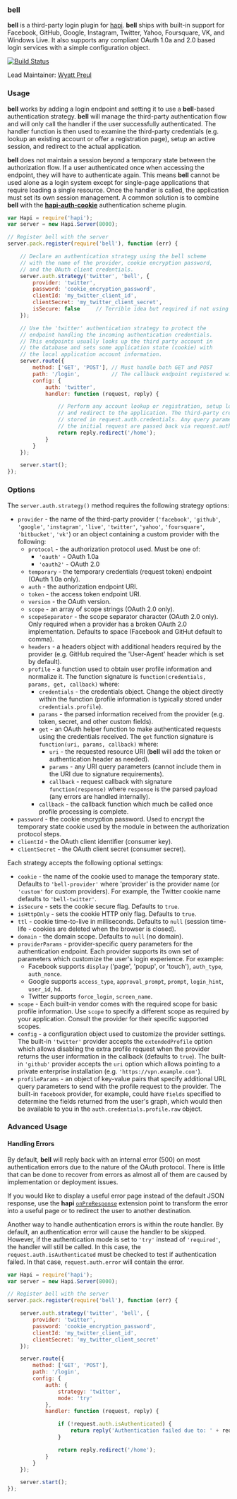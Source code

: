 ### **bell**

**bell** is a third-party login plugin for [hapi](https://github.com/hapijs/hapi). **bell** ships with built-in support for Facebook, GitHub,
Google, Instagram, Twitter, Yahoo, Foursquare, VK, and Windows Live. It also supports any compliant OAuth 1.0a and 2.0 based login services with a simple
configuration object.

[![Build Status](https://secure.travis-ci.org/hapijs/bell.png)](http://travis-ci.org/hapijs/bell)

Lead Maintainer: [Wyatt Preul](https://github.com/wpreul)

### Usage

**bell** works by adding a login endpoint and setting it to use a **bell**-based authentication strategy. **bell** will manage the third-party
authentication flow and will only call the handler if the user successfully authenticated. The handler function is then used to examine the
third-party credentials (e.g. lookup an existing account or offer a registration page), setup an active session, and redirect to the actual
application.

**bell** does not maintain a session beyond a temporary state between the authorization flow. If a user authenticated once when accessing the
endpoint, they will have to authenticate again. This means **bell** cannot be used alone as a login system except for single-page applications
that require loading a single resource. Once the handler is called, the application must set its own session management. A common solution is to
combine **bell** with the [**hapi-auth-cookie**](https://github.com/hapijs/hapi-auth-cookie) authentication scheme plugin.

```javascript
var Hapi = require('hapi');
var server = new Hapi.Server(8000);

// Register bell with the server
server.pack.register(require('bell'), function (err) {

    // Declare an authentication strategy using the bell scheme
    // with the name of the provider, cookie encryption password,
    // and the OAuth client credentials.
    server.auth.strategy('twitter', 'bell', {
        provider: 'twitter',
        password: 'cookie_encryption_password',
        clientId: 'my_twitter_client_id',
        clientSecret: 'my_twitter_client_secret',
        isSecure: false     // Terrible idea but required if not using HTTPS
    });

    // Use the 'twitter' authentication strategy to protect the
    // endpoint handling the incoming authentication credentials.
    // This endpoints usually looks up the third party account in
    // the database and sets some application state (cookie) with
    // the local application account information.
    server.route({
        method: ['GET', 'POST'], // Must handle both GET and POST
        path: '/login',          // The callback endpoint registered with the provider
        config: {
            auth: 'twitter',
            handler: function (request, reply) {

                // Perform any account lookup or registration, setup local session,
                // and redirect to the application. The third-party credentials are
                // stored in request.auth.credentials. Any query parameters from
                // the initial request are passed back via request.auth.credentials.query.
                return reply.redirect('/home');
            }
        }
    });

    server.start();
});
```

### Options

The `server.auth.strategy()` method requires the following strategy options:
- `provider` - the name of the third-party provider (`'facebook'`, `'github'`, `'google'`, `'instagram'`, `'live'`, `'twitter'`, `'yahoo'`, `'foursquare'`, `'bitbucket'`, `'vk'`)
  or an object containing a custom provider with the following:
    - `protocol` - the authorization protocol used. Must be one of:
        - `'oauth'` - OAuth 1.0a
        - `'oauth2'` - OAuth 2.0
    - `temporary` - the temporary credentials (request token) endpoint (OAuth 1.0a only).
    - `auth` - the authorization endpoint URI.
    - `token` - the access token endpoint URI.
    - `version` - the OAuth version.
    - `scope` - an array of scope strings (OAuth 2.0 only).
    - `scopeSeparator` - the scope separator character (OAuth 2.0 only). Only required when a provider has a broken OAuth 2.0 implementation.
      Defaults to space (Facebook and GitHut default to comma).
    - `headers` - a headers object with additional headers required by the provider (e.g. GitHub required the 'User-Agent' header which is
      set by default).
    - `profile` - a function used to obtain user profile information and normalize it. The function signature is
      `function(credentials, params, get, callback)` where:
        - `credentials` - the credentials object. Change the object directly within the function (profile information is typically stored
          under `credentials.profile`).
        - `params` - the parsed information received from the provider (e.g. token, secret, and other custom fields).
        - `get` - an OAuth helper function to make authenticated requests using the credentials received. The `get` function signature
          is `function(uri, params, callback)` where:
            - `uri` - the requested resource URI (**bell** will add the token or authentication header as needed).
            - `params` - any URI query parameters (cannot include them in the URI due to signature requirements).
            - `callback` - request callback with signature `function(response)` where `response` is the parsed payload (any errors are
              handled internally).
        - `callback` - the callback function which much be called once profile processing is complete.
- `password` - the cookie encryption password. Used to encrypt the temporary state cookie used by the module in between the authorization
  protocol steps.
- `clientId` - the OAuth client identifier (consumer key).
- `clientSecret` - the OAuth client secret (consumer secret).

Each strategy accepts the following optional settings:
- `cookie` - the name of the cookie used to manage the temporary state. Defaults to `'bell-provider'` where 'provider' is the provider name
  (or `'custom'` for custom providers). For example, the Twitter cookie name defaults to `'bell-twitter'`.
- `isSecure` - sets the cookie secure flag. Defaults to `true`.
- `isHttpOnly` - sets the cookie HTTP only flag. Defaults to `true`.
- `ttl` - cookie time-to-live in milliseconds. Defaults to `null` (session time-life - cookies are deleted when the browser is closed).
- `domain` - the domain scope. Defaults to `null` (no domain).
- `providerParams` - provider-specific query parameters for the authentication endpoint. Each provider supports its own set of parameters
  which customize the user's login experience. For example:
    - Facebook supports `display` ('page', 'popup', or 'touch'), `auth_type`, `auth_nonce`.
    - Google supports `access_type`, `approval_prompt`, `prompt`, `login_hint`, `user_id`, `hd`.
    - Twitter supports `force_login`, `screen_name`.
- `scope` - Each built-in vendor comes with the required scope for basic profile information. Use `scope` to specify a different scope
  as required by your application. Consult the provider for their specific supported scopes.
- `config` - a configuration object used to customize the provider settings. The built-in `'twitter'` provider accepts the `extendedProfile`
  option which allows disabling the extra profile request when the provider returns the user information in the callback (defaults to `true`).
  The built-in `'github'` provider accepts the `uri` option which allows pointing to a private enterprise installation
  (e.g. `'https://vpn.example.com'`).
- `profileParams` - an object of key-value pairs that specify additional URL query parameters to send with the profile request to the provider.
   The built-in `facebook` provider, for example, could have `fields` specified to determine the fields returned from the user's graph, which would
   then be available to you in the `auth.credentials.profile.raw` object.

### Advanced Usage

#### Handling Errors

By default, **bell** will reply back with an internal error (500) on most authentication errors due to the nature of the OAuth protocol.
There is little that can be done to recover from errors as almost all of them are caused by implementation or deployment issues.

If you would like to display a useful error page instead of the default JSON response, use the **hapi**
[`onPreResponse`](https://github.com/hapijs/hapi/blob/master/docs/Reference.md#error-transformation) extension point to transform the
error into a useful page or to redirect the user to another destination.

Another way to handle authentication errors is within the route handler. By default, an authentication error will cause the handler to be
skipped. However, if the authentication mode is set to `'try'` instead of `'required'`, the handler will still be called. In this case,
the `request.auth.isAuthenticated` must be checked to test if authentication failed. In that case, `request.auth.error` will contain the error.

```javascript
var Hapi = require('hapi');
var server = new Hapi.Server(8000);

// Register bell with the server
server.pack.register(require('bell'), function (err) {

    server.auth.strategy('twitter', 'bell', {
        provider: 'twitter',
        password: 'cookie_encryption_password',
        clientId: 'my_twitter_client_id',
        clientSecret: 'my_twitter_client_secret'
    });

    server.route({
        method: ['GET', 'POST'],
        path: '/login',
        config: {
            auth: {
                strategy: 'twitter',
                mode: 'try'
            },
            handler: function (request, reply) {

                if (!request.auth.isAuthenticated) {
                    return reply('Authentication failed due to: ' + request.auth.error.message);
                }

                return reply.redirect('/home');
            }
        }
    });

    server.start();
});
```


